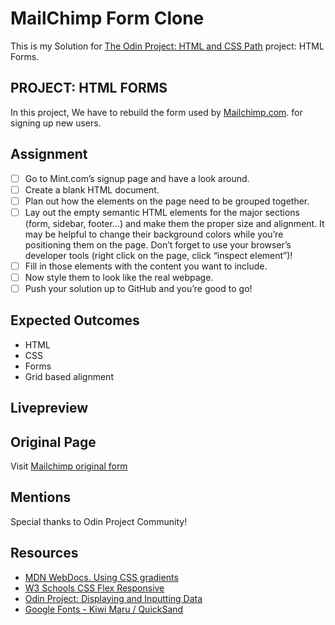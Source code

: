 # MailChimp Form Clone

This is my Solution for [The Odin Project: HTML and CSS Path](https://www.theodinproject.com/paths/full-stack-javascript/courses/html-and-css/lessons/html-forms) project: HTML Forms.

## PROJECT: HTML FORMS

In this project, We have to rebuild the form used by [Mailchimp.com](https://login.mailchimp.com/signup/). for signing up new users.

## Assignment

* [ ] Go to Mint.com’s signup page and have a look around.
* [ ] Create a blank HTML document.
* [ ] Plan out how the elements on the page need to be grouped together.
* [ ] Lay out the empty semantic HTML elements for the major sections (form, sidebar, footer…) and make them the proper size and alignment. It may be helpful to change their background colors while you’re positioning them on the page. Don’t forget to use your browser’s developer tools (right click on the page, click “inspect element”)!
* [ ] Fill in those elements with the content you want to include.
* [ ] Now style them to look like the real webpage.
* [ ] Push your solution up to GitHub and you’re good to go!

## Expected Outcomes

* HTML
* CSS
* Forms
* Grid based alignment

## Livepreview 


## Original Page

Visit [Mailchimp original form](https://login.mailchimp.com/signup/)

## Mentions

Special thanks to Odin Project Community!

## Resources

* [MDN WebDocs. Using CSS gradients](https://developer.mozilla.org/en-US/docs/Web/CSS/CSS_Images/Using_CSS_gradients)
* [W3 Schools CSS Flex Responsive](https://www.w3schools.com/css/css3_flexbox_responsive.asp)
* [Odin Project: Displaying and Inputting Data](https://www.theodinproject.com/paths/full-stack-javascript/courses/html-and-css#displaying-and-inputting-data)
* [Google Fonts - Kiwi Maru / QuickSand](https://fonts.google.com/)
